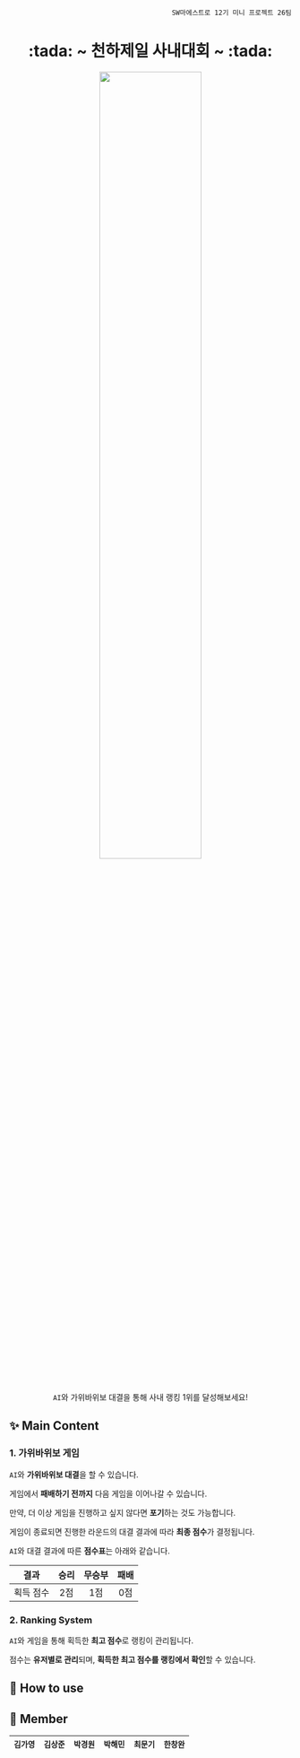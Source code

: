 <p align='right'><code>SW마에스트로 12기 미니 프로젝트 26팀</code></p>
<h1 align='center'>:tada: ~ 천하제일 사내대회 ~ :tada:</h1>

<p align="center">
<img width='60%' src="https://user-images.githubusercontent.com/54823396/116352019-88623980-a82f-11eb-8449-5c4542105774.png" />
</p>

<p align='center'>
  <code>AI</code>와 가위바위보 대결을 통해 사내 랭킹 1위를 달성해보세요!
</p>

## ✨ Main Content
### 1. 가위바위보 게임

```AI```와 **가위바위보 대결**을 할 수 있습니다. 

게임에서 **패배하기 전까지** 다음 게임을 이어나갈 수 있습니다.

만약, 더 이상 게임을 진행하고 싶지 않다면 **포기**하는 것도 가능합니다.

게임이 종료되면 진행한 라운드의 대결 결과에 따라 **최종 점수**가 결정됩니다.

```AI```와 대결 결과에 따른 **점수표**는 아래와 같습니다.

| 결과 | 승리 | 무승부 | 패배 |
|:--------:|:--------:|:--------:|:--------:|
|획득 점수| 2점 | 1점 | 0점 |

### 2. Ranking System

```AI```와 게임을 통해 획득한 **최고 점수**로 랭킹이 관리됩니다.

점수는 **유저별로 관리**되며, **획득한 최고 점수를 랭킹에서 확인**할 수 있습니다.

## 🤔 How to use

## 👋 Member
|```김가영```|```김상준```|```박경원```|```박해민```|```최문기```|```한창완```|
|:--------:|:--------:|:--------:|:--------:|:--------:|:--------:|
